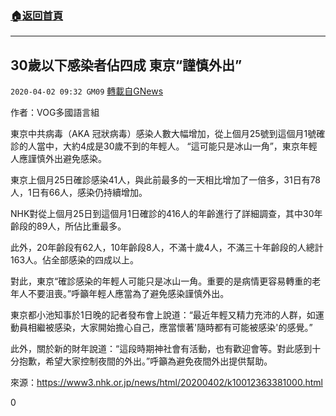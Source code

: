 ###  [:house:返回首頁](https://github.com/ourhimalayas/txt)
---

## 30歲以下感染者佔四成 東京“謹慎外出”
`2020-04-02 09:32 GM09` [轉載自GNews](https://gnews.org/zh-hant/160118/)

作者：VOG多國語言組

東京中共病毒（AKA 冠狀病毒）感染人數大幅增加，從上個月25號到這個月1號確診的人當中，大約4成是30歲不到的年輕人。 “這可能只是冰山一角”，東京年輕人應謹慎外出避免感染。

東京上個月25日確診感染41人，與此前最多的一天相比增加了一倍多，31日有78人，1日有66人，感染仍持續增加。

NHK對從上個月25日到這個月1日確診的416人的年齡進行了詳細調查，其中30年齡段的89人，所佔比重最多。

此外，20年齡段有62人，10年齡段8人，不滿十歲4人，不滿三十年齡段的人總計163人。佔全部感染的四成以上。

對此，東京“確診感染的年輕人可能只是冰山一角。重要的是病情更容易轉重的老年人不要沮喪。”呼籲年輕人應當為了避免感染謹慎外出。

東京都小池知事於1日晚的記者發布會上說道：“最近年輕又精力充沛的人群，如運動員相繼被感染，大家開始擔心自己，應當懷著'隨時都有可能被感染'的感覺。”

此外，關於新的財年說道：“這段時期神社會有活動，也有歡迎會等。對此感到十分抱歉，希望大家控制夜間的外出。”呼籲為避免夜間外出提供幫助。

來源：https://www3.nhk.or.jp/news/html/20200402/k10012363381000.html
 
0
